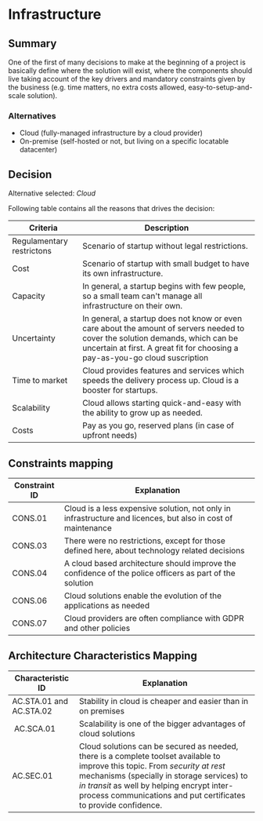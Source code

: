 # Infrastructure

## Summary

One of the first of many decisions to make at the beginning of a project is basically define where the solution will exist, where the components should live taking account of the key drivers and mandatory constraints given by the business (e.g. time matters, no extra costs allowed, easy-to-setup-and-scale solution).

### Alternatives

- Cloud (fully-managed infrastructure by a cloud provider)
- On-premise (self-hosted or not, but living on a specific locatable datacenter)

## Decision

Alternative selected: *Cloud*

Following table contains all the reasons that drives the decision:

| Criteria                 | Description
| --------------------     | ----------------------------------------------------------------------------------------------------- |
| Regulamentary restrictons| Scenario of startup without legal restrictions. |
| Cost                     | Scenario of startup with small budget to have its own infrastructure. |
| Capacity | In general, a startup begins with few people, so a small team can't manage all infrastructure on their own. |
| Uncertainty | In general, a startup does not know or even care about the amount of servers needed to cover the solution demands, which can be uncertain at first. A great fit for choosing a pay-as-you-go cloud suscription |
| Time to market           | Cloud provides features and services which speeds the delivery process up. Cloud is a booster for startups. |
| Scalability              | Cloud allows starting quick-and-easy with the ability to grow up as needed. |
| Costs                    | Pay as you go, reserved plans (in case of upfront needs) |

## Constraints mapping

| Constraint ID | Explanation |
| ------------- | ----------- |
| CONS.01 | Cloud is a less expensive solution, not only in infrastructure and licences, but also in cost of maintenance |
| CONS.03 | There were no restrictions, except for those defined here, about technology related decisions |
| CONS.04 | A cloud based architecture should improve the confidence of the police officers as part of the solution |
| CONS.06 | Cloud solutions enable the evolution of the applications as needed |
| CONS.07 | Cloud providers are often compliance with GDPR and other policies |

## Architecture Characteristics Mapping

| Characteristic ID | Explanation |
| ------------- | ----------- |
| AC.STA.01 and AC.STA.02 | Stability in cloud is cheaper and easier than in on premises |
| AC.SCA.01 | Scalability is one of the bigger advantages of cloud solutions |
| AC.SEC.01 | Cloud solutions can be secured as needed, there is a complete toolset available to improve this topic. From _security at rest_ mechanisms (specially in storage services) to _in transit_ as well by helping encrypt inter-process communications and put certificates to provide confidence. |